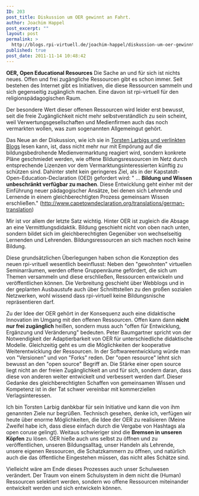 ```yaml
---
ID: 203
post_title: Diskussion um OER gewinnt an Fahrt.
author: Joachim Happel
post_excerpt: ""
layout: post
permalink: >
  http://blogs.rpi-virtuell.de/joachim-happel/diskussion-um-oer-gewinnt-an-fahrt/
published: true
post_date: 2011-11-14 10:48:42
---
```

<strong>OER, Open Educational Resources</strong>
Die Sache an und für sich ist nichts neues. Offen und frei zugängliche Ressourcen gibt es schon immer. Seit bestehen des Internet gibt es Initiativen, die diese Ressourcen sammeln und sich gegenseitig zugänglich machen. Eine davon ist rpi-virtuell für den religionspädagogischen Raum.<!--more-->

Der besondere Wert dieser offenen Ressourcen wird leider erst bewusst, seit die freie Zugänglichkeit nicht mehr selbstverständlich zu sein scheint, weil Verwertungsgesellschaften und Medienfirmen auch das noch vermarkten wollen, was zum sogenannten Allgemeingut gehört.

Das Neue an der Diskussion, wie ich sie in <a title="HerrLarbig" href="http://herrlarbig.de/2011/11/08/oer-offene-bildungsmedien-ich-will-taten-sehen-update-zu-schultrojaner/" target="_blank">Torsten Larbigs und verlinkten Blogs</a> lesen kann, ist, dass nicht mehr nur mit Empörung auf die bildungsbedrohende Medienvermarktung reagiert wird, sondern konkrete Pläne geschmiedet werden, wie offene Bildungsressourcen im Netz durch entsprechende Lizenzen vor dem Vermarktungsinteressierten künftig zu schützen sind. Dahinter steht kein geringeres Ziel, als in der Kapstatdt-Open-Education-Declaration (OED) gefordert wird: " ... <strong>Bildung und Wissen unbeschränkt verfügbar zu machen</strong>. Diese Entwicklung geht einher mit der Einführung neuer pädagogischer Ansätze, bei denen sich Lehrende und Lernende in einem gleichberechtigten Prozess gemeinsam Wissen erschließen." (http://www.capetowndeclaration.org/translations/german-translation)

Mir ist vor allem der letzte Satz wichtig. Hinter OER ist zugleich die Absage an eine Vermittlungsdidaktik. Bildung geschieht nicht von oben nach unten, sondern bildet sich im gleichberechtigten Gegenüber von wechselseitig Lernenden und Lehrenden. Bildungsressourcen an sich machen noch keine Bildung.

Diese grundsätzlichen Überlegungen haben schon die Konzeption des neuen rpi-vrituell wesentlich beeinflusst: Neben den "gewohnten" virtuellen Seminarräumen, werden offene Gruppenräume gefördert, die sich um Themen versammeln und diese erschließen, Ressourcen entwickeln und veröffentlichen können. Die Verbreitung geschieht über Webblogs und in der geplanten Ausbaustufe auch über Schnittstellen zu den großen sozialen Netzwerken, wohl wissend dass rpi-virtuell keine Bildungsnische repräsentieren darf.

Zu der Idee der OER gehört in der Konsequenz auch eine didaktische Innovation im Umgang mit den offenen Ressourcen. Offen kann dann <strong>nicht nur frei zugänglich</strong> heißen, sondern muss auch "offen für Entwicklung, Ergänzung und Veränderung" bedeuten. Peter Baumgartner spricht von der Notwendigkeit der Adaptierbarkeit von OER für unterschiedliche didaktische Modelle. Gleichzeitig geht es um die Möglichkeiten der kooperative Weiterentwicklung der Ressourcen. In der Softwareentwicklung würde man von "Versionen" und von "Forks" reden. Der "open resource" lehnt sich bewusst an den "open source" Begriff an. Die Stärke einer open source liegt nicht an der freien Zugänglichkeit an und für sich, sondern daran, dass diese von anderen weiter entwickelt und verbessert werden darf. Dieser Gedanke des gleichberechtigten Schaffen von gemeinsamen Wissen und Kompetenz ist in der Tat schwer vereinbar mit kommerziellen Verlagsinteressen.

Ich bin Torsten Larbig danbkbar für sein Initiative und kann die von ihm genannten Ziele nur begrüßen. Technisch gesehen, denke ich, verfügen wir heute über enorme Möglichkeiten, die Idee der OER zu realisieren (Meine Zweifel habe ich, dass diese einfach durch die Vergabe von Hashtags ala open coruse gelingt). Weitaus schwieriger sind die <strong>Bremsen in unseren Köpfen</strong> zu lösen. OER hieße auch uns selbst zu öffnen und zu veröffentlichen, unseren Bildungsalltag, unser Handeln als Lehrende, unsere eigenen Ressourcen, die Schatzkammern zu öffnen, und natürlich auch die das öffentliche Eingestehen müssen, das nicht alles Schätze sind.

Vielleicht wäre am Ende dieses Prozesses auch unser Schulwesen verändert. Der Traum von einem Schulsystem in dem nicht die (Human) Ressourcen selektiert werden, sondern wo offene Ressourcen miteinander entwickelt werden und sich entwickeln können.